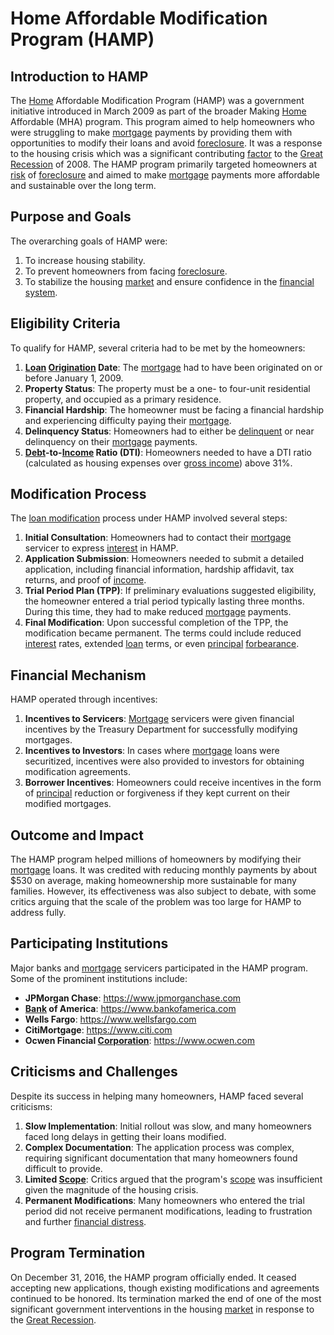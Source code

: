 # Home Affordable Modification Program (HAMP)

## Introduction to HAMP

The [Home](../h/home.md) Affordable Modification Program (HAMP) was a government initiative introduced in March 2009 as part of the broader Making [Home](../h/home.md) Affordable (MHA) program. This program aimed to help homeowners who were struggling to make [mortgage](../m/mortgage.md) payments by providing them with opportunities to modify their loans and avoid [foreclosure](../f/foreclosure.md). It was a response to the housing crisis which was a significant contributing [factor](../f/factor.md) to the [Great Recession](../g/great_recession.md) of 2008. The HAMP program primarily targeted homeowners at [risk](../r/risk.md) of [foreclosure](../f/foreclosure.md) and aimed to make [mortgage](../m/mortgage.md) payments more affordable and sustainable over the long term.

## Purpose and Goals

The overarching goals of HAMP were:

1. To increase housing stability.
2. To prevent homeowners from facing [foreclosure](../f/foreclosure.md).
3. To stabilize the housing [market](../m/market.md) and ensure confidence in the [financial system](../f/financial_system.md).

## Eligibility Criteria

To qualify for HAMP, several criteria had to be met by the homeowners:

1. **[Loan](../l/loan.md) [Origination](../o/origination.md) Date**: The [mortgage](../m/mortgage.md) had to have been originated on or before January 1, 2009.
2. **Property Status**: The property must be a one- to four-unit residential property, and occupied as a primary residence.
3. **Financial Hardship**: The homeowner must be facing a financial hardship and experiencing difficulty paying their [mortgage](../m/mortgage.md).
4. **Delinquency Status**: Homeowners had to either be [delinquent](../d/delinquent.md) or near delinquency on their [mortgage](../m/mortgage.md) payments.
5. **[Debt](../d/debt.md)-to-[Income](../i/income.md) Ratio (DTI)**: Homeowners needed to have a DTI ratio (calculated as housing expenses over [gross income](../g/gross_income.md)) above 31%.

## Modification Process

The [loan modification](../l/loan_modification.md) process under HAMP involved several steps:

1. **Initial Consultation**: Homeowners had to contact their [mortgage](../m/mortgage.md) servicer to express [interest](../i/interest.md) in HAMP.
2. **Application Submission**: Homeowners needed to submit a detailed application, including financial information, hardship affidavit, tax returns, and proof of [income](../i/income.md).
3. **Trial Period Plan (TPP)**: If preliminary evaluations suggested eligibility, the homeowner entered a trial period typically lasting three months. During this time, they had to make reduced [mortgage](../m/mortgage.md) payments.
4. **Final Modification**: Upon successful completion of the TPP, the modification became permanent. The terms could include reduced [interest](../i/interest.md) rates, extended [loan](../l/loan.md) terms, or even [principal](../p/principal.md) [forbearance](../f/forbearance.md).

## Financial Mechanism

HAMP operated through incentives:

1. **Incentives to Servicers**: [Mortgage](../m/mortgage.md) servicers were given financial incentives by the Treasury Department for successfully modifying mortgages.
2. **Incentives to Investors**: In cases where [mortgage](../m/mortgage.md) loans were securitized, incentives were also provided to investors for obtaining modification agreements.
3. **Borrower Incentives**: Homeowners could receive incentives in the form of [principal](../p/principal.md) reduction or forgiveness if they kept current on their modified mortgages.

## Outcome and Impact

The HAMP program helped millions of homeowners by modifying their [mortgage](../m/mortgage.md) loans. It was credited with reducing monthly payments by about $530 on average, making homeownership more sustainable for many families. However, its effectiveness was also subject to debate, with some critics arguing that the scale of the problem was too large for HAMP to address fully.

## Participating Institutions

Major banks and [mortgage](../m/mortgage.md) servicers participated in the HAMP program. Some of the prominent institutions include:

- **JPMorgan Chase**: <https://www.jpmorganchase.com>
- **[Bank](../b/bank.md) of America**: <https://www.bankofamerica.com>
- **Wells Fargo**: <https://www.wellsfargo.com>
- **CitiMortgage**: <https://www.citi.com>
- **Ocwen Financial [Corporation](../c/corporation.md)**: <https://www.ocwen.com>

## Criticisms and Challenges

Despite its success in helping many homeowners, HAMP faced several criticisms:

1. **Slow Implementation**: Initial rollout was slow, and many homeowners faced long delays in getting their loans modified.
2. **Complex Documentation**: The application process was complex, requiring significant documentation that many homeowners found difficult to provide.
3. **Limited [Scope](../s/scope.md)**: Critics argued that the program's [scope](../s/scope.md) was insufficient given the magnitude of the housing crisis.
4. **Permanent Modifications**: Many homeowners who entered the trial period did not receive permanent modifications, leading to frustration and further [financial distress](../f/financial_distress.md).

## Program Termination

On December 31, 2016, the HAMP program officially ended. It ceased accepting new applications, though existing modifications and agreements continued to be honored. Its termination marked the end of one of the most significant government interventions in the housing [market](../m/market.md) in response to the [Great Recession](../g/great_recession.md).